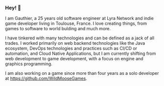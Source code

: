 ### Hey! 👋

I am Gauthier, a 25 years old software engineer at Lyra Network and indie game developer living in Toulouse, France.
I love creating things, from games to software to world bulding and much more.

I have tinkered with many technologies and can be defined as a jack of all trades. I worked primarily on web backend technologies like the Java ecosystem, DevOps technologies and practices such as CI/CD or automation, and Cloud Native Applications, but I am currently shifting from web development to game development, with a focus on engine and graphics programming. 

I am also working on a game since more than four years as a solo developer at https://github.com/WildMooseGames. 
<!--
**Mozenn/Mozenn** is a ✨ _special_ ✨ repository because its `README.md` (this file) appears on your GitHub profile.

Here are some ideas to get you started:

- 🔭 I’m currently working on ...
- 🌱 I’m currently learning ...
- 👯 I’m looking to collaborate on ...
- 🤔 I’m looking for help with ...
- 💬 Ask me about ...
- 📫 How to reach me: ...
- 😄 Pronouns: ...
- ⚡ Fun fact: ...
-->
